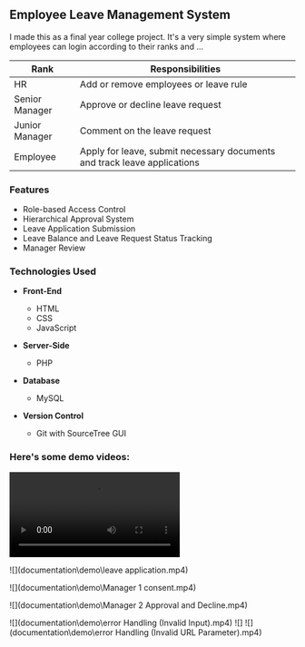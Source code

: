 ## Employee Leave Management System

I made this as a final year college project. It's a very simple system where employees can login according to their ranks and ...

|Rank     |Responsibilities|
|--|--|
|HR       |Add or remove employees or leave rule|
|Senior Manager |Approve or decline leave request|
|Junior Manager |Comment on the leave request|
|Employee |Apply for leave, submit necessary documents and track leave applications|

### Features

 - Role-based Access Control
 - Hierarchical Approval System
 - Leave Application Submission
 - Leave Balance and Leave Request Status Tracking
 - Manager Review

### Technologies Used

 - **Front-End**
	
	- HTML
	- CSS
	- JavaScript
	
 - **Server-Side**

	- PHP

 - **Database**

	- MySQL

 - **Version Control**

	- Git with SourceTree GUI

### Here's some demo videos:

![](documentation\demo\login.mp4)

![](documentation\demo\leave application.mp4)

![](documentation\demo\Manager 1 consent.mp4)

![](documentation\demo\Manager 2 Approval and Decline.mp4)

![](documentation\demo\error Handling (Invalid Input).mp4)
![]
![](documentation\demo\error Handling (Invalid URL Parameter).mp4)

